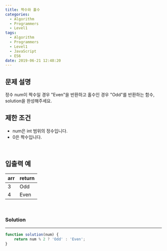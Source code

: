 ```yaml
---
title: 짝수와 홀수
categories:
  - Algorithm
  - Programmers
  - Level1
tags:
  - Algorithm
  - Programmers
  - Level1
  - JavaScript
  - ES6
date: 2019-06-21 12:48:20
---
```


## 문제 설명
정수 num이 짝수일 경우 "Even"을 반환하고 홀수인 경우 "Odd"를 반환하는 함수, solution을 완성해주세요.<br/>

<!-- more -->

## 제한 조건
- num은 int 범위의 정수입니다.
- 0은 짝수입니다.

<br/>

## 입출력 예

| arr | return |
| --- | --- |
| 3 | Odd |
| 4 | Even |

<br/>

### Solution

---

```javascript
function solution(num) {
    return num % 2 ? 'Odd' : 'Even';
}
```